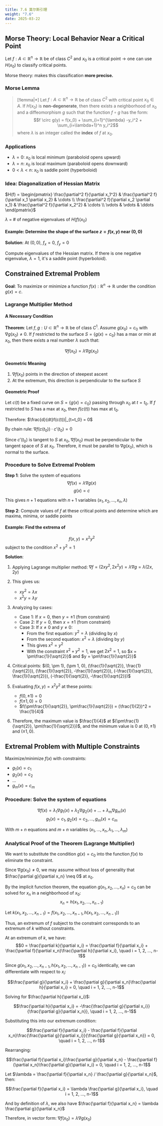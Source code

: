 ```yaml
---
title: 7.6 莫尔斯引理
weight: "7.6"
date: 2025-03-22
---
```


## Morse Theory: Local Behavior Near a Critical Point

Let $f: A \subset \mathbb{R}^n \to \mathbb{R}$ be of class $C^2$ and $x_0$ is a critical point $\rightarrow$ one can use $H(x_0)$ to classify critical points. 

Morse theory: makes this classification **more precise.**
### Morse Lemma

> [!lemma|*]
> Let $f: A \subset \mathbb{R}^n \to \mathbb{R}$ be of class $C^2$ with critical point $x_0 \in A$. If $H(x_0)$ is **non-degenerate**, then there exists a neighborhood of $x_0$ and a diffeomorphism $g$ such that the function $f \circ g$ has the form:
$$f \circ g(y) = f(x_0) + \sum_{i=1}^{\lambda} -y_i^2 + \sum_{i=\lambda+1}^n y_i^2$$
where $\lambda$ is an integer called the **index** of $f$ at $x_0$.
### Applications
- $\lambda = 0$: $x_0$ is local minimum (paraboloid opens upward)
- $\lambda = n$: $x_0$ is local maximum (paraboloid opens downward)
- $0 < \lambda < n$: $x_0$ is saddle point (hyperboloid)

### Idea: Diagonalization of Hessian Matrix
$H(f) = \begin{pmatrix} 
\frac{\partial^2 f}{\partial x_1^2} & \frac{\partial^2 f}{\partial x_1 \partial x_2} & \cdots \\
\frac{\partial^2 f}{\partial x_2 \partial x_1} & \frac{\partial^2 f}{\partial x_2^2} & \cdots \\
\vdots & \vdots & \ddots
\end{pmatrix}$

$\lambda$ = # of negative eigenvalues of $H(f)(x_0)$

#### Example: Determine the shape of the surface $z = f(x,y)$ near $(0,0)$

**Solution**: 
At $(0,0)$, $f_x = 0$, $f_y = 0$

Compute eigenvalues of the Hessian matrix. If there is one negative eigenvalue, $\lambda = 1$, it's a saddle point (hyperboloid).

## Constrained Extremal Problem

**Goal**: To maximize or minimize a function $f(x): \mathbb{R}^n \to \mathbb{R}$ under the condition $g(x) = c$.

### Lagrange Multiplier Method

#### A Necessary Condition
**Theorem**: Let $f, g: U \subset \mathbb{R}^n \to \mathbb{R}$ be of class $C^1$. Assume $g(x_0) = c_0$ with $\nabla g(x_0) \neq 0$. If $f$ restricted to the surface $S = \{g(x) = c_0\}$ has a max or min at $x_0$, then there exists a real number $\lambda$ such that:

$$\nabla f(x_0) = \lambda \nabla g(x_0)$$

#### Geometric Meaning
1. $\nabla f(x_0)$ points in the direction of steepest ascent
2. At the extremum, this direction is perpendicular to the surface $S$

#### Geometric Proof
Let $c(t)$ be a fixed curve on $S = \{g(x) = c_0\}$ passing through $x_0$ at $t = t_0$. If $f$ restricted to $S$ has a max at $x_0$, then $f(c(t))$ has max at $t_0$.

Therefore: $\frac{d}{dt}f(c(t))|_{t=t_0} = 0$

By chain rule: $\nabla f(c(t_0)) \cdot c'(t_0) = 0$

Since $c'(t_0)$ is tangent to $S$ at $x_0$, $\nabla f(x_0)$ must be perpendicular to the tangent space of $S$ at $x_0$. Therefore, it must be parallel to $\nabla g(x_0)$, which is normal to the surface.

### Procedure to Solve Extremal Problem
**Step 1**: Solve the system of equations 
$$\nabla f(x) = \lambda \nabla g(x)$$
$$g(x) = c$$

This gives $n+1$ equations with $n+1$ variables $(x_1, x_2, ..., x_n, \lambda)$

**Step 2**: Compute values of $f$ at these critical points and determine which are maxima, minima, or saddle points

#### Example: Find the extrema of
$$f(x,y) = x^2 y^2$$ subject to the condition $x^2 + y^2 = 1$

**Solution**:
1. Applying Lagrange multiplier method:
   $\nabla f = (2xy^2, 2x^2y) = \lambda \nabla g = \lambda(2x, 2y)$
   
2. This gives us:
   - $xy^2 = \lambda x$
   - $x^2y = \lambda y$
   
3. Analyzing by cases:
   - Case 1: If $x = 0$, then $y = \pm 1$ (from constraint)
   - Case 2: If $y = 0$, then $x = \pm 1$ (from constraint)
   - Case 3: If $x \neq 0$ and $y \neq 0$:
     - From the first equation: $y^2 = \lambda$ (dividing by $x$)
     - From the second equation: $x^2 = \lambda$ (dividing by $y$)
     - This gives $x^2 = y^2$
     - With the constraint $x^2 + y^2 = 1$, we get $2x^2 = 1$, so $x = \pm\frac{1}{\sqrt{2}}$ and $y = \pm\frac{1}{\sqrt{2}}$
   
4. Critical points: $(0, \pm 1), (\pm 1, 0), (\frac{1}{\sqrt{2}}, \frac{1}{\sqrt{2}}), (\frac{1}{\sqrt{2}}, -\frac{1}{\sqrt{2}}), (-\frac{1}{\sqrt{2}}, \frac{1}{\sqrt{2}}), (-\frac{1}{\sqrt{2}}, -\frac{1}{\sqrt{2}})$

5. Evaluating $f(x,y) = x^2y^2$ at these points:
   - $f(0, \pm 1) = 0$
   - $f(\pm 1, 0) = 0$
   - $f(\pm\frac{1}{\sqrt{2}}, \pm\frac{1}{\sqrt{2}}) = (\frac{1}{2})^2 = \frac{1}{4}$

6. Therefore, the maximum value is $\frac{1}{4}$ at $(\pm\frac{1}{\sqrt{2}}, \pm\frac{1}{\sqrt{2}})$, and the minimum value is $0$ at $(0, \pm 1)$ and $(\pm 1, 0)$.

## Extremal Problem with Multiple Constraints

Maximize/minimize $f(x)$ with constraints:
- $g_1(x) = c_1$
- $g_2(x) = c_2$
- ...
- $g_m(x) = c_m$

### Procedure: Solve the system of equations
$$\nabla f(x) = \lambda_1 \nabla g_1(x) + \lambda_2 \nabla g_2(x) + ... + \lambda_m \nabla g_m(x)$$
$$g_1(x) = c_1, g_2(x) = c_2, ..., g_m(x) = c_m$$

With $m+n$ equations and $m+n$ variables $(x_1,...,x_n, \lambda_1,...,\lambda_m)$

### Analytical Proof of the Theorem (Lagrange Multiplier)

We want to substitute the condition $g(x) = c_0$ into the function $f(x)$ to eliminate the constraint.

Since $\nabla g(x_0) \neq 0$, we may assume without loss of generality that $\frac{\partial g}{\partial x_n} \neq 0$ at $x_0$. 

By the implicit function theorem, the equation $g(x_1, x_2, ..., x_n) = c_0$ can be solved for $x_n$ in a neighborhood of $x_0$:
$$x_n = h(x_1, x_2, ..., x_{n-1})$$

Let $k(x_1, x_2, ..., x_{n-1}) = f(x_1, x_2, ..., x_{n-1}, h(x_1, x_2, ..., x_{n-1}))$

Thus, an extremum of $f$ subject to the constraint corresponds to an extremum of $k$ without constraints.

At an extremum of $k$, we have:
$$0 = \frac{\partial k}{\partial x_i} = \frac{\partial f}{\partial x_i} + \frac{\partial f}{\partial x_n}\frac{\partial h}{\partial x_i}, \quad i = 1, 2, ..., n-1$$

Since $g(x_1, x_2, ..., x_{n-1}, h(x_1, x_2, ..., x_{n-1})) = c_0$ identically, we can differentiate with respect to $x_i$:

$$\frac{\partial g}{\partial x_i} + \frac{\partial g}{\partial x_n}\frac{\partial h}{\partial x_i} = 0, \quad i = 1, 2, ..., n-1$$

Solving for $\frac{\partial h}{\partial x_i}$:

$$\frac{\partial h}{\partial x_i} = -\frac{\frac{\partial g}{\partial x_i}}{\frac{\partial g}{\partial x_n}}, \quad i = 1, 2, ..., n-1$$

Substituting this into our extremum condition:

$$\frac{\partial f}{\partial x_i} - \frac{\partial f}{\partial x_n}\frac{\frac{\partial g}{\partial x_i}}{\frac{\partial g}{\partial x_n}} = 0, \quad i = 1, 2, ..., n-1$$

Rearranging:

$$\frac{\partial f}{\partial x_i}\frac{\partial g}{\partial x_n} - \frac{\partial f}{\partial x_n}\frac{\partial g}{\partial x_i} = 0, \quad i = 1, 2, ..., n-1$$

Let $\lambda = \frac{\partial f}{\partial x_n} / \frac{\partial g}{\partial x_n}$, then:

$$\frac{\partial f}{\partial x_i} = \lambda \frac{\partial g}{\partial x_i}, \quad i = 1, 2, ..., n-1$$

And by definition of $\lambda$, we also have $\frac{\partial f}{\partial x_n} = \lambda \frac{\partial g}{\partial x_n}$

Therefore, in vector form: $\nabla f(x_0) = \lambda \nabla g(x_0)$
